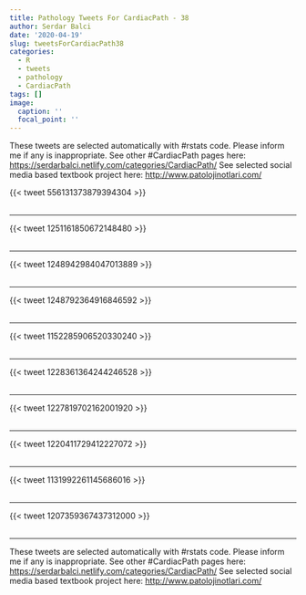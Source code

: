 ```yaml
---
title: Pathology Tweets For CardiacPath - 38
author: Serdar Balci
date: '2020-04-19'
slug: tweetsForCardiacPath38
categories:
  - R
  - tweets
  - pathology
  - CardiacPath
tags: []
image:
  caption: ''
  focal_point: ''
---
```



These tweets are selected automatically with #rstats code. Please inform me if any is inappropriate.
See other #CardiacPath pages here: https://serdarbalci.netlify.com/categories/CardiacPath/ 
See selected social media based textbook project here: http://www.patolojinotlari.com/

{{< tweet 556131373879394304 >}}
<br>
<br>
<hr>
{{< tweet 1251161850672148480 >}}
<br>
<br>
<hr>
{{< tweet 1248942984047013889 >}}
<br>
<br>
<hr>
{{< tweet 1248792364916846592 >}}
<br>
<br>
<hr>
{{< tweet 1152285906520330240 >}}
<br>
<br>
<hr>
{{< tweet 1228361364244246528 >}}
<br>
<br>
<hr>
{{< tweet 1227819702162001920 >}}
<br>
<br>
<hr>
{{< tweet 1220411729412227072 >}}
<br>
<br>
<hr>
{{< tweet 1131992261145686016 >}}
<br>
<br>
<hr>
{{< tweet 1207359367437312000 >}}
<br>
<br>
<hr>


These tweets are selected automatically with #rstats code. Please inform me if any is inappropriate.
See other #CardiacPath pages here: https://serdarbalci.netlify.com/categories/CardiacPath/ 
See selected social media based textbook project here: http://www.patolojinotlari.com/
